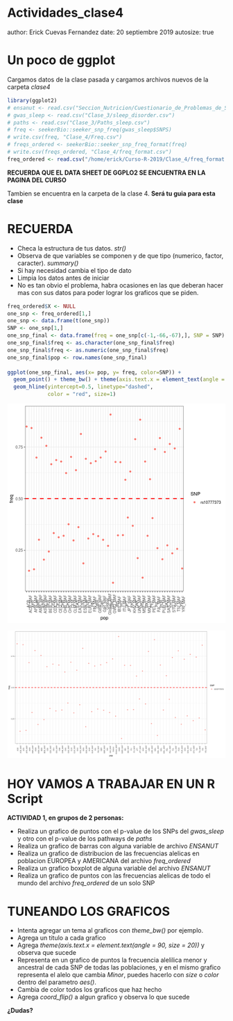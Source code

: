 Actividades_clase4
========================================================
author: Erick Cuevas Fernandez
date: 20 septiembre 2019
autosize: true

Un poco de ggplot
========================================================
Cargamos datos de la clase pasada y cargamos archivos nuevos de la carpeta *clase4*


```r
library(ggplot2)
# ensanut <- read.csv("Seccion_Nutricion/Cuestionario_de_Problemas_de_Suenno/ensanut_suenno_16112016.csv")
# gwas_sleep <- read.csv("Clase_3/sleep_disorder.csv")
# paths <- read.csv("Clase_3/Paths_sleep.csv")
# freq <- seekerBio::seeker_snp_freq(gwas_sleep$SNPS)
# write.csv(freq, "Clase_4/Freq.csv")
# freqs_ordered <- seekerBio::seeker_snp_freq_format(freq)
# write.csv(freqs_ordered, "Clase_4/freq_format.csv")
freq_ordered <- read.csv("/home/erick/Curso-R-2019/Clase_4/freq_format.csv")
```


**RECUERDA QUE EL DATA SHEET DE GGPLO2 SE ENCUENTRA EN LA PAGINA DEL CURSO**

Tambien se encuentra en la carpeta de la clase 4. **Será tu guia para esta clase** 

RECUERDA
========================================================

- Checa la estructura de tus datos.  *str()*
- Observa de que variables se componen y de que tipo (numerico, factor, caracter).  *summary()*
- Si hay necesidad cambia el tipo de dato
- Limpia los datos antes de iniciar
- No es tan obvio el problema, habra ocasiones en las que deberan hacer mas con sus datos para poder lograr los graficos que se piden.


```r
freq_ordered$X <- NULL
one_snp <- freq_ordered[1,]
one_snp <- data.frame(t(one_snp))
SNP <- one_snp[1,]
one_snp_final <- data.frame(freq = one_snp[c(-1,-66,-67),], SNP = SNP)
one_snp_final$freq <- as.character(one_snp_final$freq)
one_snp_final$freq <- as.numeric(one_snp_final$freq)
one_snp_final$pop <- row.names(one_snp_final)

ggplot(one_snp_final, aes(x= pop, y= freq, color=SNP)) +
  geom_point() + theme_bw() + theme(axis.text.x = element_text(angle = 90)) +
  geom_hline(yintercept=0.5, linetype="dashed", 
             color = "red", size=1)
```

![plot of chunk unnamed-chunk-2](Actividades_clase4-figure/unnamed-chunk-2-1.png)

![plot_1](Clase_4/plot_example.png)

HOY VAMOS A TRABAJAR EN UN R Script
========================================================

**ACTIVIDAD 1, en grupos de 2 personas:**

- Realiza un grafico de puntos con el p-value de los SNPs del *gwas_sleep* y otro con el p-value de los pathways de *paths*
- Realiza un grafico de barras con alguna variable de archivo *ENSANUT*
- Realiza un grafico de distribucion de las frecuencias alelicas en poblacion EUROPEA y AMERICANA del archivo *freq_ordered*
- Realiza un grafico boxplot de alguna variable del archivo *ENSANUT*
- Realiza un grafico de puntos con las frecuencias alelicas de todo el mundo del archivo *freq_ordered* de un solo SNP



TUNEANDO LOS GRAFICOS
========================================================

- Intenta agregar un tema al graficos con *theme_bw()* por ejemplo.
- Agrega un titulo a cada grafico
- Agrega *theme(axis.text.x = element.text(angle = 90, size = 20))* y observa que sucede
- Representa en un grafico de puntos la frecuencia alelilica menor y ancestral de cada SNP de todas las poblaciones, y en el mismo grafico representa el alelo que cambia *Minor*, puedes hacerlo con *size* o *color* dentro del parametro *aes()*.
- Cambia de color todos los graficos que haz hecho
- Agrega *coord_flip()* a algun grafico y observa lo que sucede

**¿Dudas?**



